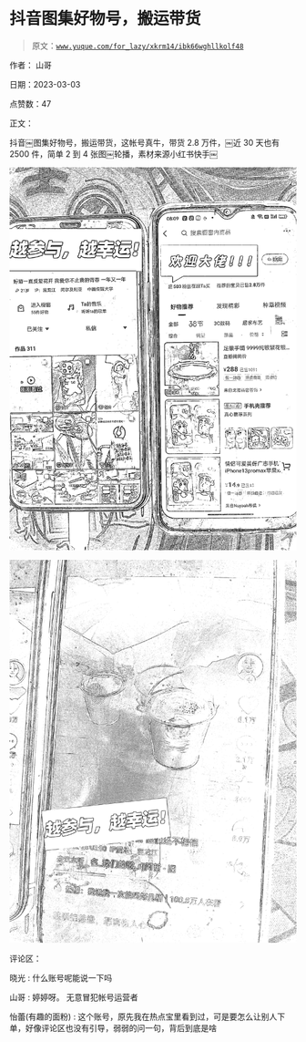# 抖音图集好物号，搬运带货

> 原文：[`www.yuque.com/for_lazy/xkrm14/ibk66wghllkolf48`](https://www.yuque.com/for_lazy/xkrm14/ibk66wghllkolf48)

作者： 山哥 

日期：2023-03-03 

点赞数：47 

正文： 

抖音￼图集好物号，搬运带货，这帐号真牛，带货 2.8 万件，￼近 30 天也有 2500 件，简单 2 到 4 张图￼轮播，素材来源小红书快手￼ 

![](img/4d58bb1a91c9ffc9132203258ec764a2.png) 

![](img/58bdbba8b795ee0b564bdc1a3d9a6def.png) 

评论区： 

晓光 : 什么账号呢能说一下吗 

山哥 : 婷婷呀。 无意冒犯帐号运营者 

怡蕾(有趣的面粉) : 这个账号，原先我在热点宝里看到过，可是要怎么让别人下单，好像评论区也没有引导，弱弱的问一句，背后到底是啥 

